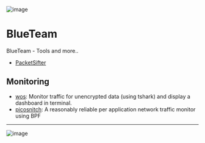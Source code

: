 ![image](https://user-images.githubusercontent.com/51442719/172269206-c05614da-384b-4c69-8782-f9cf9a9b090b.png)

# BlueTeam
BlueTeam - Tools and more..

- [PacketSifter](https://github.com/packetsifter/packetsifterTool)

## Monitoring
- [wos](https://github.com/miguelmota/wos): Monitor traffic for unencrypted data (using tshark) and display a dashboard in terminal.
- [picosnitch](https://github.com/elesiuta/picosnitch): A reasonably reliable per application network traffic monitor using BPF

---

![image](https://user-images.githubusercontent.com/51442719/172269105-66fb4527-9c1a-463e-a920-7caa0f930021.png)
